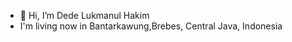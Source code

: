 - 👋 Hi, I’m Dede Lukmanul Hakim
-  I'm living now in Bantarkawung,Brebes, Central Java, Indonesia


<!---
delukmanulhakim/delukmanulhakim is a ✨ special ✨ repository because its `README.md` (this file) appears on your GitHub profile.
You can click the Preview link to take a look at your changes.
--->
